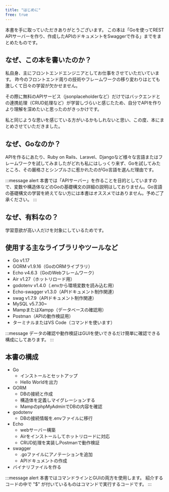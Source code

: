 ```yaml
---
title: "はじめに"
free: true
---
```


本書を手に取っていただきありがとうございます。
この本は「Goを使ってREST APIサーバーを作り、作成したAPIのドキュメントをSwaggerで作る」までをまとめたものです。

## なぜ、この本を書いたのか？
私自身、主にフロントエンドエンジニアとしてお仕事をさせていただいています。
昨今のフロントエンド周りの技術やフレームワークの移り変わりはとても激しくて日々の学習が欠かせません。

その際に無料のAPIサービス（jsonplaceholderなど）だけではバックエンドとの連携処理（CRUD処理など）が学習しづらいと感じたため、自分でAPIを作りより理解を深めたいと思ったのがきっかけです。

私と同じような思いを感じている方がいるかもしれないと思い、この度、本にまとめさせていただきました。

## なぜ、Goなのか？
APIを作るにあたり、Ruby on Rails、Laravel、Djangoなど様々な言語またはフレームワークを試してみましたがどれも私にはしっくり来ず、Goを試してみたところ、その厳格さとシンプルさに惹かれたのがGo言語を選んだ理由です。

:::message alert
本書では「APIサーバー」を作ることを目的としていますので、変数や構造体などのGoの基礎構文の詳細の説明はしておりません。Go言語の基礎構文の学習を終えてない方には本書はオススメではありません。予めご了承ください。
:::

## なぜ、有料なの？
学習意欲が高い人だけを対象にしているためです。

## 使用する主なライブラリやツールなど
- Go v1.17
- GORM v1.9.16（GoのORMライブラリ）
- Echo v4.6.3（GoのWebフレームワーク）
- Air v1.27（ホットリロード用）
- godotenv v1.4.0（.envから環境変数を読み込む用）
- Echo-swagger v1.3.0（APIドキュメント制作関連）
- swag v1.7.9（APIドキュメント制作関連）
- MySQL v5.7.30~
- MampまたはXampp（データベースの確認用）
- Postman（APIの動作検証用）
- ターミナルまたはVS Code（コマンドを使います）

:::message
データの確認や動作検証はGUIを使いできるだけ簡単に確認できる構成にしてあります。
:::

## 本書の構成
- Go
  - インストールとセットアップ
  - Hello Worldを出力
- GORM
  - DBの接続と作成
  - 構造体を定義しマイグレーションする
  - MampのphpMyAdminでDBの内容を確認
- godotenv
  - DBの接続情報を.envファイルに移行
- Echo
  - webサーバー構築
  - Airをインストールしてホットリロードに対応
  - CRUD処理を実装しPostmanで動作検証
- swagger
  - .goファイルにアノテーションを追加
  - APIドキュメントの作成
- バイナリファイルを作る

:::message alert
本書ではコマンドラインとGUIの両方を使用します。
紹介するコードの中で "$" が付いているものはコマンドで実行するコードです。
:::
